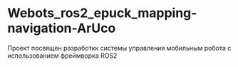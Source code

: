 # Webots_ros2_epuck_mapping-navigation-ArUco
Проект посвящен разработкк системы управления мобильным робота с использованием фреймворка ROS2
